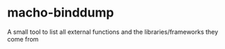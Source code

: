 # macho-binddump
A small tool to list all external functions and the libraries/frameworks they come from
